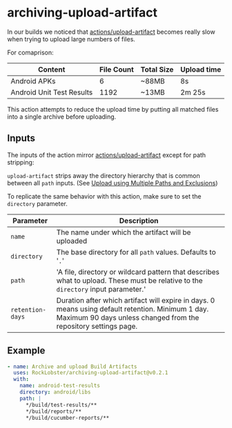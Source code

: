 # archiving-upload-artifact

In our builds we noticed that [actions/upload-artifact](https://github.com/marketplace/actions/upload-a-build-artifact) becomes really slow when trying to upload large numbers of files.

For comaprison:

|          Content          | File Count | Total Size | Upload time |
|---------------------------|------------|------------|-------------|
| Android APKs              | 6          | ~88MB      | 8s          |
| Android Unit Test Results | 1192       | ~13MB      | 2m 25s      |

This action attempts to reduce the upload time by putting all matched files into a single archive before uploading.

## Inputs
The inputs of the action mirror [actions/upload-artifact](https://github.com/marketplace/actions/upload-a-build-artifact) except for path stripping:

`upload-artifact` strips away the directory hierarchy that is common between all `path` inputs. (See [Upload using Multiple Paths and Exclusions]([actions/upload-artifact](https://github.com/marketplace/actions/upload-a-build-artifact)))

To replicate the same behavior with this action, make sure to set the `directory` parameter.

| Parameter        |  Description |
|------------------|--------------|
| `name`           | The name under which the artifact will be uploaded |
| `directory`      | The base directory for all `path` values. Defaults to '`.`' | 
| `path`           | 'A file, directory or wildcard pattern that describes what to upload. These must be relative to the `directory` input parameter.' |
| `retention-days` | Duration after which artifact will expire in days. 0 means using default retention. Minimum 1 day. Maximum 90 days unless changed from the repository settings page. |
 
## Example
```yaml
- name: Archive and upload Build Artifacts
  uses: RockLobster/archiving-upload-artifact@v0.2.1
  with:
    name: android-test-results
    directory: android/libs
    path: |
      */build/test-results/**
      */build/reports/**
      */build/cucumber-reports/**
```